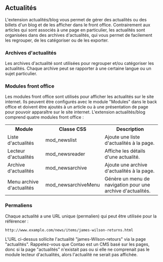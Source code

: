 ## Actualités

L'extension actualités/blog vous permet de gérer des actualités ou des billets
d'un blog et de les afficher dans le front office. Contrairement aux articles
qui sont associés à une page en particulier, les actualités sont organisées
dans des archives d'actualités, qui vous permet de facilement les regrouper,
de les catégoriser ou de les exporter.


### Archives d'actualités

Les archives d'actualité sont utilisées pour regrouper et/ou catégoriser les
actualités. Chaque archive peut se rapporter à une certaine langue ou un sujet
particulier.


### Modules front office

Les modules front office sont utilisés pour afficher les actualités sur le site
internet. Ils peuvent être configurés avec le module "Modules" dans le back
office et doivent être ajoutés à un article ou à une présentation de page pour
pouvoir apparaître sur le site internet. L'extension actualités/blog comprend
quatre modules front office :

<table>
<tr>
  <th>Module</th>
  <th>Classe CSS</th>
  <th>Description</th>
</tr>
<tr>
  <td>Liste d'actualités</td>
  <td>mod_newslist</td>
  <td>Ajoute une liste d'actualités à la page.</td>
</tr>
<tr>
  <td>Lecteur d'actualités</td>
  <td>mod_newsreader</td>
  <td>Affiche les détails d'une actualité.</td>
</tr>
<tr>
  <td>Archive d'actualités</td>
  <td>mod_newsarchive</td>
  <td>Ajoute une archive d'actualités à la page.</td>
</tr>
<tr>
  <td>Menu archive d'actualités</td>
  <td>mod_newsarchiveMenu</td>
  <td>Génère un menu de navigation pour une archive d'actualités.</td>
</tr>
</table>


### Permaliens

Chaque actualité a une URL unique (permalien) qui peut être utilisée pour
la référencer :

```
http://www.example.com/news/items/james-wilson-returns.html
```

L'URL ci-dessus sollicite l'actualité "james-Wilson-retours" via la page
"actualités". Rappelez-vous que Contao est un CMS basé sur les pages, donc si
la page "actualités" n'existait pas ou si elle ne comprenait pas le module
lecteur d'actualités, alors l'actualité ne serait pas affichée.
